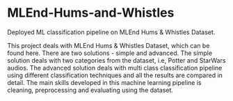 # MLEnd-Hums-and-Whistles

Deployed ML classification pipeline on MLEnd Hums & Whistles Dataset.

This project deals with MLEnd Hums & Whistles Dataset, which can be found here. There are two solutions - simple and advanced. The simple solution deals with two categories from the dataset, i.e, Potter and StarWars audios. The advanced solution deals with multi class classification pipeline using different classification techniques and all the results are compared in detail. The main skills developed in this machine learning pipeline is cleaning, preprocessing and evaluating using the dataset.
